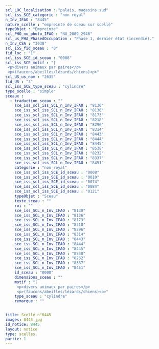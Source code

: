 ```yaml
---
scl_LOC_localisation : "palais, magasins sud"
scl_iss_SCE_categorie : "non royal"
n_Inv_IFAO : "8445"
nature_scelle : "empreinte de sceau sur scellé"
typeObjet : "Empreinte"
scl_PHO_no_photo_IFAO : "NU_2009_2946"
scl_us_PHA_PhasedOccupation : "Phase 1, dernier état (incendié)."
n_Inv_CSA : "3038"
scl_ISS_fid_sceau : "8"
fid_loc : "1"
scl_iss_SCE_id_sceau : "0008"
scl_iss_SCE_motif : "|
 <p>divers animaux par paires</p>
 <p>(faucons/abeilles/lézards/chiens)<p>"
scl_US_us_nom : "2635"
fid_US : "3"
scl_iss_SCE_type_sceau : "cylindre"
type_scelle : "simple"
sceaux :
  - traduction_sceau : ""
    sce_iss_scl_iss_SCL_n_Inv_IFAO : "8130"
    sce_iss_scl_iss_SCL_n_Inv_IFAO : "8136"
    sce_iss_scl_iss_SCL_n_Inv_IFAO : "8173"
    sce_iss_scl_iss_SCL_n_Inv_IFAO : "8218"
    sce_iss_scl_iss_SCL_n_Inv_IFAO : "8296"
    sce_iss_scl_iss_SCL_n_Inv_IFAO : "8314"
    sce_iss_scl_iss_SCL_n_Inv_IFAO : "8443"
    sce_iss_scl_iss_SCL_n_Inv_IFAO : "8444"
    sce_iss_scl_iss_SCL_n_Inv_IFAO : "8445"
    sce_iss_scl_iss_SCL_n_Inv_IFAO : "8538"
    sce_iss_scl_iss_SCL_n_Inv_IFAO : "8232"
    sce_iss_scl_iss_SCL_n_Inv_IFAO : "8337"
    sce_iss_scl_iss_SCL_n_Inv_IFAO : "8451"
    categorie : "non royal"
    sce_iss_scl_iss_SCE_id_sceau : "0008"
    sce_iss_scl_iss_SCE_id_sceau : "0010"
    sce_iss_scl_iss_SCE_id_sceau : "0074"
    sce_iss_scl_iss_SCE_id_sceau : "0084"
    sce_iss_scl_iss_SCE_id_sceau : "0121"
    typeObjet : "Sceau"
    texte_sceau : ""
    roi : ""
    sce_iss_SCL_n_Inv_IFAO : "8130"
    sce_iss_SCL_n_Inv_IFAO : "8136"
    sce_iss_SCL_n_Inv_IFAO : "8173"
    sce_iss_SCL_n_Inv_IFAO : "8218"
    sce_iss_SCL_n_Inv_IFAO : "8296"
    sce_iss_SCL_n_Inv_IFAO : "8314"
    sce_iss_SCL_n_Inv_IFAO : "8443"
    sce_iss_SCL_n_Inv_IFAO : "8444"
    sce_iss_SCL_n_Inv_IFAO : "8445"
    sce_iss_SCL_n_Inv_IFAO : "8538"
    sce_iss_SCL_n_Inv_IFAO : "8232"
    sce_iss_SCL_n_Inv_IFAO : "8337"
    sce_iss_SCL_n_Inv_IFAO : "8451"
    id_sceau : "0008"
    dimensions_sceau : ""
    motif : "|
     <p>divers animaux par paires</p>
     <p>(faucons/abeilles/lézards/chiens)<p>"
    type_sceau : "cylindre"
    remarque : ""


title: Scellé n°8445
images: 8445.jpg
id_notice: 8445
layout: notice
type: scelles
partie: 1
---
```

